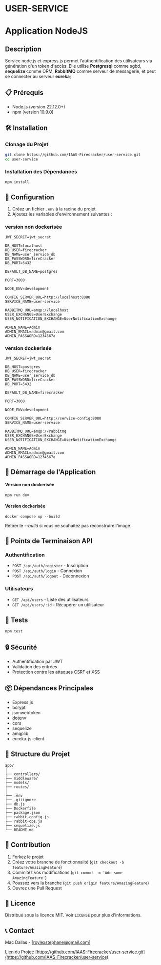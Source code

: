 # USER-SERVICE

# Application NodeJS

## Description
Service node.js et express.js permet l'authentification des utilisateurs via génération d'un token d'accès. Elle utilise **Postgresql** comme sgbd, **sequelize** comme ORM, **RabbitMQ** comme serveur de messagerie, et peut se connecter au serveur **eureka**;


## 📋 Prérequis

- Node.js (version 22.12.0+)
- npm (version 10.9.0)

## 🛠️ Installation

### Clonage du Projet

```bash
git clone https://github.com/IAAS-Firecracker/user-service.git
cd user-service
```

### Installation des Dépendances

```bash
npm install
```


## 🔧 Configuration

1. Créez un fichier `.env` à la racine du projet
2. Ajoutez les variables d'environnement suivantes :

### version non dockerisée
```
JWT_SECRET=jwt_secret

DB_HOST=localhost
DB_USER=firecracker
DB_NAME=user_service_db
DB_PASSWORD=fireCracker
DB_PORT=5432

DEFAULT_DB_NAME=postgres

PORT=3000

NODE_ENV=development

CONFIG_SERVER_URL=http://localhost:8080
SERVICE_NAME=user-service

RABBITMQ_URL=amqp://localhost
USER_EXCHANGE=UserExchange
USER_NOTIFICATION_EXCHANGE=UserNotificationExchange

ADMIN_NAME=Admin
ADMIN_EMAIL=admin@gmail.com
ADMIN_PASSWORD=1234567a
```

### version dockerisée
```
JWT_SECRET=jwt_secret

DB_HOST=postgres
DB_USER=firecracker
DB_NAME=user_service_db
DB_PASSWORD=fireCracker
DB_PORT=5432

DEFAULT_DB_NAME=firecracker

PORT=3000

NODE_ENV=development

CONFIG_SERVER_URL=http://service-config:8080
SERVICE_NAME=user-service

RABBITMQ_URL=amqp://rabbitmq
USER_EXCHANGE=UserExchange
USER_NOTIFICATION_EXCHANGE=UserNotificationExchange

ADMIN_NAME=Admin
ADMIN_EMAIL=admin@gmail.com
ADMIN_PASSWORD=1234567a
```

## 🚦 Démarrage de l'Application

#### Version non dockerisée
```bash
npm run dev
```

#### Version dockerisée
```
docker compose up --build
```

Retirer le *--build* si vous ne souhaitez pas reconstruire l'image


## 📡 Points de Terminaison API

### Authentification

- `POST /api/auth/register` - Inscription
- `POST /api/auth/login` - Connexion
- `POST /api/auth/logout` - Déconnexion

### Utilisateurs

- `GET /api/users` - Liste des utilisateurs
- `GET /api/users/:id` - Récupérer un utilisateur

## 🧪 Tests

```bash
npm test
```

## 🔒 Sécurité

- Authentification par JWT
- Validation des entrées
- Protection contre les attaques CSRF et XSS

## 📦 Dépendances Principales

- Express.js
- bcrypt
- jsonwebtoken
- dotenv
- cors
- sequelize
- amqplib
- eureka-js-client

## 📝 Structure du Projet

```
app/
│
├── controllers/
├── middleware/
├── models/ 
├── routes/
│
├── .env
├── .gitignore
├── db.js
├── Dockerfile
├── package.json
├── rabbit-config.js
├── rabbit-ops.js
├── sequelize.js
└── README.md
```

## 🤝 Contribution

1. Forkez le projet
2. Créez votre branche de fonctionnalité (`git checkout -b feature/AmazingFeature`)
3. Commitez vos modifications (`git commit -m 'Add some AmazingFeature'`)
4. Poussez vers la branche (`git push origin feature/AmazingFeature`)
5. Ouvrez une Pull Request

## 📜 Licence

Distribué sous la licence MIT. Voir `LICENSE` pour plus d'informations.

## 📞 Contact

Mac Dallas - [roylexstephane@gmail.com]

Lien du Projet: [https://github.com/IAAS-Firecracker/user-service.git](https://github.com/IAAS-Firecracker/user-service)